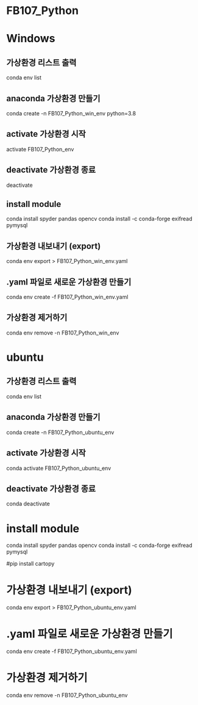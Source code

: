 # FB107_Python

# Windows
## 가상환경 리스트 출력
conda env list

## anaconda 가상환경 만들기
conda create -n FB107_Python_win_env python=3.8

## activate 가상환경 시작
activate FB107_Python_env

## deactivate 가상환경 종료
deactivate

## install module
conda install spyder pandas opencv
conda install -c conda-forge exifread pymysql

## 가상환경 내보내기 (export)
conda env export > FB107_Python_win_env.yaml

## .yaml 파일로 새로운 가상환경 만들기
conda env create -f FB107_Python_win_env.yaml

## 가상환경 제거하기
conda env remove -n FB107_Python_win_env

# ubuntu

## 가상환경 리스트 출력
conda env list

## anaconda 가상환경 만들기
conda create -n FB107_Python_ubuntu_env

## activate 가상환경 시작
conda activate FB107_Python_ubuntu_env

## deactivate 가상환경 종료
conda deactivate

# install module
conda install spyder pandas opencv
conda install -c conda-forge exifread pymysql

#pip install cartopy

# 가상환경 내보내기 (export)
conda env export > FB107_Python_ubuntu_env.yaml

# .yaml 파일로 새로운 가상환경 만들기
conda env create -f FB107_Python_ubuntu_env.yaml

# 가상환경 제거하기
conda env remove -n FB107_Python_ubuntu_env
